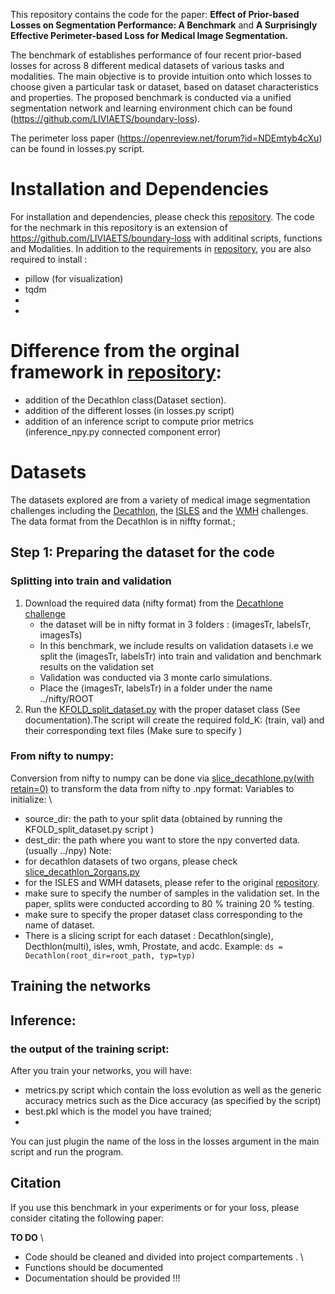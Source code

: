 
This repository contains the code for the paper: **Effect of Prior-based Losses on Segmentation Performance: A Benchmark** and **A Surprisingly Effective Perimeter-based Loss for Medical Image Segmentation.**


The benchmark of establishes performance of four recent prior-based losses for across 8 different medical datasets of various tasks and modalities. The main objective is to provide intuition onto which losses to choose given a particular task or dataset, based on dataset characteristics and properties. The proposed benchmark is conducted via a unified segmentation network and learning environment chich can be found (https://github.com/LIVIAETS/boundary-loss). 
 
The perimeter loss paper (https://openreview.net/forum?id=NDEmtyb4cXu) can be found in losses.py script. 
 
# Installation and Dependencies

For installation and dependencies, please check this [repository](https://github.com/LIVIAETS/boundary-loss). The code for the nechmark in this repository is an extension of https://github.com/LIVIAETS/boundary-loss with additinal scripts, functions and Modalities.
In addition to the requirements in [repository](https://github.com/LIVIAETS/boundary-loss), you are also required to install :
- pillow (for visualization)
- tqdm
- 
- 
# Difference from the orginal framework in [repository](https://github.com/LIVIAETS/boundary-loss):
- addition of the Decathlon class(Dataset section). 
- addition of the different losses (in losses.py script) 
- addition of an inference script to compute prior metrics (inference_npy.py connected component error) 


# Datasets 

The datasets explored are from a variety of medical image segmentation challenges including the [Decathlon](http://medicaldecathlon.com), the  [ISLES](http://www.isles-challenge.org) and the [WMH](https://wmh.isi.uu.nl) challenges. The data format from the Decathlon is in niffty format.; 

## Step 1: Preparing the dataset for the code
### Splitting into train and validation 
1. Download the required data (nifty format) from the [Decathlone challenge](http://medicaldecathlon.com)
   - the dataset will be in nifty format in 3 folders : (imagesTr, labelsTr, imagesTs)
   - In this benchmark, we include results on validation datasets i.e we split the (imagesTr, labelsTr) into train and validation and benchmark results on the validation set 
   - Validation was conducted via 3 monte carlo simulations.
   - Place the (imagesTr, labelsTr) in a folder under the name ../nifty/ROOT
2. Run the [KFOLD_split_dataset.py](https://github.com/rosanajurdi/DataSET_module) with the proper dataset class (See documentation).The script will create the required fold_K: (train, val) and their corresponding text files (Make sure to specify ) 
### From nifty to numpy: 
Conversion from nifty to numpy can be done via [slice_decathlone.py(with retain=0)](https://github.com/rosanajurdi/Prior-based-Losses-for-Medical-Image-Segmentation/blob/master/slice_decathlon.py) to transform the data from nifty to .npy format:
Variables to initialize: \\
- source_dir: the path to your split data (obtained by running the KFOLD_split_dataset.py script )
- dest_dir: the path where you want to store the npy converted data. (usually ../npy)
Note: 
- for decathlon datasets of two organs, please check [slice_decathlon_2organs.py](https://github.com/rosanajurdi/Prior-based-Losses-for-Medical-Image-Segmentation/blob/master/slice_decathlon_2organs.py)
- for the ISLES and WMH datasets, please refer to the original [repository](https://github.com/LIVIAETS/boundary-loss).
- make sure to specify the number of samples in the validation set. In the paper,  splits were conducted according to 80 % training 20 % testing. 
- make sure to specify the proper dataset class corresponding to the name of dataset.
- There is a slicing script for each dataset : Decathlon(single), Decthlon(multi), isles, wmh, Prostate, and acdc.
                         Example: `ds = Decathlon(root_dir=root_path, typ=typ)` 
## Training the networks 


## Inference: 

### the output of the training script: 
After you train your networks, you will have:
- metrics.py script which contain the loss evolution as well as the generic accuracy metrics such as the Dice accuracy (as specified by the script) 
- best.pkl  which is the model you have trained; 
- 
You can just plugin the name of the loss in the losses argument in the main script and run the program. 

## Citation

If you use this benchmark in your experiments or for your loss, please consider citating the following paper:




**TO DO** \\
- Code should be cleaned and divided into project compartements . \\
- Functions should be documented
- Documentation should be provided !!! 
